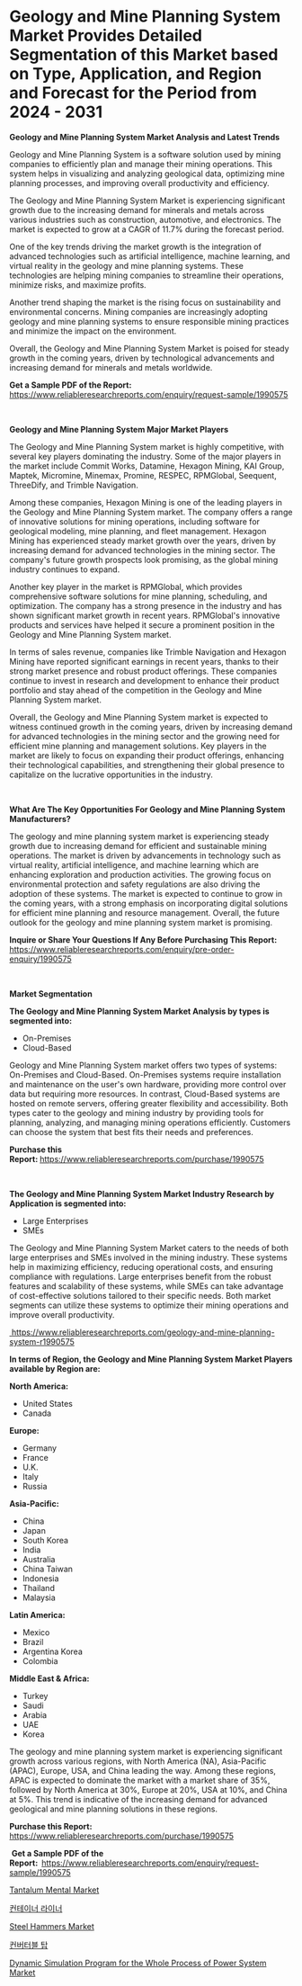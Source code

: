 <p><h1>Geology and Mine Planning System Market Provides Detailed Segmentation of this Market based on Type, Application, and Region and Forecast for the Period from 2024 - 2031</h1></p><p><strong>Geology and Mine Planning System Market Analysis and Latest Trends</strong></p>
<p><p>Geology and Mine Planning System is a software solution used by mining companies to efficiently plan and manage their mining operations. This system helps in visualizing and analyzing geological data, optimizing mine planning processes, and improving overall productivity and efficiency.</p><p>The Geology and Mine Planning System Market is experiencing significant growth due to the increasing demand for minerals and metals across various industries such as construction, automotive, and electronics. The market is expected to grow at a CAGR of 11.7% during the forecast period.</p><p>One of the key trends driving the market growth is the integration of advanced technologies such as artificial intelligence, machine learning, and virtual reality in the geology and mine planning systems. These technologies are helping mining companies to streamline their operations, minimize risks, and maximize profits.</p><p>Another trend shaping the market is the rising focus on sustainability and environmental concerns. Mining companies are increasingly adopting geology and mine planning systems to ensure responsible mining practices and minimize the impact on the environment.</p><p>Overall, the Geology and Mine Planning System Market is poised for steady growth in the coming years, driven by technological advancements and increasing demand for minerals and metals worldwide.</p></p>
<p><strong>Get a Sample PDF of the Report:&nbsp;</strong> <a href="https://www.reliableresearchreports.com/enquiry/request-sample/1990575">https://www.reliableresearchreports.com/enquiry/request-sample/1990575</a></p>
<p>&nbsp;</p>
<p><strong>Geology and Mine Planning System Major Market Players</strong></p>
<p><p>The Geology and Mine Planning System market is highly competitive, with several key players dominating the industry. Some of the major players in the market include Commit Works, Datamine, Hexagon Mining, KAI Group, Maptek, Micromine, Minemax, Promine, RESPEC, RPMGlobal, Seequent, ThreeDify, and Trimble Navigation.</p><p>Among these companies, Hexagon Mining is one of the leading players in the Geology and Mine Planning System market. The company offers a range of innovative solutions for mining operations, including software for geological modeling, mine planning, and fleet management. Hexagon Mining has experienced steady market growth over the years, driven by increasing demand for advanced technologies in the mining sector. The company's future growth prospects look promising, as the global mining industry continues to expand.</p><p>Another key player in the market is RPMGlobal, which provides comprehensive software solutions for mine planning, scheduling, and optimization. The company has a strong presence in the industry and has shown significant market growth in recent years. RPMGlobal's innovative products and services have helped it secure a prominent position in the Geology and Mine Planning System market.</p><p>In terms of sales revenue, companies like Trimble Navigation and Hexagon Mining have reported significant earnings in recent years, thanks to their strong market presence and robust product offerings. These companies continue to invest in research and development to enhance their product portfolio and stay ahead of the competition in the Geology and Mine Planning System market.</p><p>Overall, the Geology and Mine Planning System market is expected to witness continued growth in the coming years, driven by increasing demand for advanced technologies in the mining sector and the growing need for efficient mine planning and management solutions. Key players in the market are likely to focus on expanding their product offerings, enhancing their technological capabilities, and strengthening their global presence to capitalize on the lucrative opportunities in the industry.</p></p>
<p>&nbsp;</p>
<p><strong>What Are The Key Opportunities For Geology and Mine Planning System Manufacturers?</strong></p>
<p><p>The geology and mine planning system market is experiencing steady growth due to increasing demand for efficient and sustainable mining operations. The market is driven by advancements in technology such as virtual reality, artificial intelligence, and machine learning which are enhancing exploration and production activities. The growing focus on environmental protection and safety regulations are also driving the adoption of these systems. The market is expected to continue to grow in the coming years, with a strong emphasis on incorporating digital solutions for efficient mine planning and resource management. Overall, the future outlook for the geology and mine planning system market is promising.</p></p>
<p><strong>Inquire or Share Your Questions If Any Before Purchasing This Report:</strong> <a href="https://www.reliableresearchreports.com/enquiry/pre-order-enquiry/1990575">https://www.reliableresearchreports.com/enquiry/pre-order-enquiry/1990575</a></p>
<p>&nbsp;</p>
<p><strong>Market Segmentation</strong></p>
<p><strong>The Geology and Mine Planning System Market Analysis by types is segmented into:</strong></p>
<p><ul><li>On-Premises</li><li>Cloud-Based</li></ul></p>
<p><p>Geology and Mine Planning System market offers two types of systems: On-Premises and Cloud-Based. On-Premises systems require installation and maintenance on the user's own hardware, providing more control over data but requiring more resources. In contrast, Cloud-Based systems are hosted on remote servers, offering greater flexibility and accessibility. Both types cater to the geology and mining industry by providing tools for planning, analyzing, and managing mining operations efficiently. Customers can choose the system that best fits their needs and preferences.</p></p>
<p><strong>Purchase this Report:&nbsp;</strong><a href="https://www.reliableresearchreports.com/purchase/1990575">https://www.reliableresearchreports.com/purchase/1990575</a></p>
<p>&nbsp;</p>
<p><strong>The Geology and Mine Planning System Market Industry Research by Application is segmented into:</strong></p>
<p><ul><li>Large Enterprises</li><li>SMEs</li></ul></p>
<p><p>The Geology and Mine Planning System Market caters to the needs of both large enterprises and SMEs involved in the mining industry. These systems help in maximizing efficiency, reducing operational costs, and ensuring compliance with regulations. Large enterprises benefit from the robust features and scalability of these systems, while SMEs can take advantage of cost-effective solutions tailored to their specific needs. Both market segments can utilize these systems to optimize their mining operations and improve overall productivity.</p></p>
<p><a href="https://www.reliableresearchreports.com/geology-and-mine-planning-system-r1990575">&nbsp;https://www.reliableresearchreports.com/geology-and-mine-planning-system-r1990575</a></p>
<p><strong>In terms of Region, the Geology and Mine Planning System Market Players available by Region are:</strong></p>
<p>
    <p> <strong> North America: </strong>
        <ul>
            <li>United States</li>
            <li>Canada</li>
        </ul>
        </p> 
    <p> <strong> Europe: </strong>
        <ul>
            <li>Germany</li>
            <li>France</li>
            <li>U.K.</li>
            <li>Italy</li>
            <li>Russia</li>
        </ul>
        </p> 
    <p> <strong> Asia-Pacific: </strong>
        <ul>
            <li>China</li>
            <li>Japan</li>
            <li>South Korea</li>
            <li>India</li>
            <li>Australia</li>
            <li>China Taiwan</li>
            <li>Indonesia</li>
            <li>Thailand</li>
            <li>Malaysia</li>
        </ul>
        </p> 
    <p> <strong> Latin America: </strong>
        <ul>
            <li>Mexico</li>
            <li>Brazil</li>
            <li>Argentina Korea</li>
            <li>Colombia</li>
        </ul>
        </p> 
    <p> <strong> Middle East & Africa: </strong>
        <ul>
            <li>Turkey</li>
            <li>Saudi</li>
            <li>Arabia</li>
            <li>UAE</li>
            <li>Korea</li>
        </ul>
    </p>
    </p>
<p><p>The geology and mine planning system market is experiencing significant growth across various regions, with North America (NA), Asia-Pacific (APAC), Europe, USA, and China leading the way. Among these regions, APAC is expected to dominate the market with a market share of 35%, followed by North America at 30%, Europe at 20%, USA at 10%, and China at 5%. This trend is indicative of the increasing demand for advanced geological and mine planning solutions in these regions.</p></p>
<p><strong>Purchase this Report: </strong><a href="https://www.reliableresearchreports.com/purchase/1990575">https://www.reliableresearchreports.com/purchase/1990575</a></p>
<p>&nbsp;<strong>Get a Sample PDF of the Report:&nbsp;&nbsp;</strong><a href="https://www.reliableresearchreports.com/enquiry/request-sample/1990575">https://www.reliableresearchreports.com/enquiry/request-sample/1990575</a></p>
<p><strong></strong></p>
<p><p><a href="https://www.linkedin.com/pulse/tantalum-mental-market-size-growth-outlook-from-2024-kapif">Tantalum Mental Market</a></p><p><a href="https://github.com/royErdmtyan906778/Market-Research-Report-List-1/blob/main/831868962036.md">컨테이너 라이너</a></p><p><a href="https://issuu.com/reportprime-2/docs/steel-hammers-market-size-2030.pptx">Steel Hammers Market</a></p><p><a href="https://github.com/valroy852/Market-Research-Report-List-1/blob/main/924143162037.md">컨버터블 탑</a></p><p><a href="https://github.com/NaomieConner2023/Market-Research-Report-List-1/blob/main/dynamic-simulation-program-for-the-whole-process-of-power-system-market.md">Dynamic Simulation Program for the Whole Process of Power System Market</a></p></p>